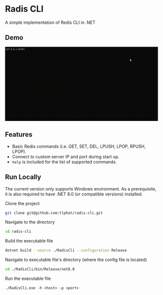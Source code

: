# Radis CLI

A simple implementation of Redis CLI in .NET

## Demo

![](./assets/demo.gif)

## Features

- Basic Redis commands (i.e. GET, SET, DEL, LPUSH, LPOP, RPUSH, LPOP).
- Connect to custom server IP and port during start up.
- `help` is included for the list of supported commands.

## Run Locally

The current version only supports Windows environment.
As a prerequisite, it is also required to have .NET 8.0 (or compatible versions) installed. 

Clone the project

```bash
git clone git@github.com:tlphat/radis-cli.git
```

Navigate to the directory

```bash
cd radis-cli
```

Build the executable file

```bash
dotnet build --source ./RadisCli --configuration Release
```

Navigate to executable file's directory (where the config file is located)

```bash
cd ./RadisCli/bin/Release/net8.0
```

Run the executable file

```
./RadisCli.exe -h <host> -p <port>
```
